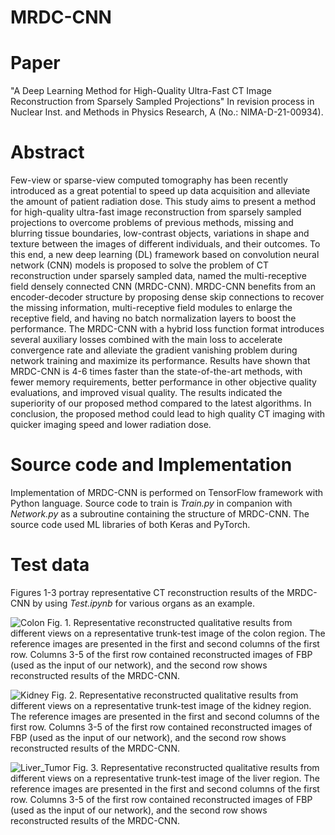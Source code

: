 # MRDC-CNN


# Paper
"A Deep Learning Method for High-Quality Ultra-Fast CT Image Reconstruction from Sparsely Sampled Projections"
In revision process in Nuclear Inst. and Methods in Physics Research, A (No.: NIMA-D-21-00934).

# Abstract 
Few-view or sparse-view computed tomography has been recently introduced as a great potential to speed up data acquisition and alleviate the amount of patient radiation dose. This study aims to present a method for high-quality ultra-fast image reconstruction from sparsely sampled projections to overcome problems of previous methods, missing and blurring tissue boundaries, low-contrast objects, variations in shape and texture between the images of different individuals, and their outcomes. To this end, a new deep learning (DL) framework based on convolution neural network (CNN) models is proposed to solve the problem of CT reconstruction under sparsely sampled data, named the multi-receptive field densely connected CNN (MRDC-CNN). MRDC-CNN benefits from an encoder-decoder structure by proposing dense skip connections to recover the missing information, multi-receptive field modules to enlarge the receptive field, and having no batch normalization layers to boost the performance. The MRDC-CNN with a hybrid loss function format introduces several auxiliary losses combined with the main loss to accelerate convergence rate and alleviate the gradient vanishing problem during network training and maximize its performance. Results have shown that MRDC-CNN is 4-6 times faster than the state-of-the-art methods, with fewer memory requirements, better performance in other objective quality evaluations, and improved visual quality. The results indicated the superiority of our proposed method compared to the latest algorithms. In conclusion, the proposed method could lead to high quality CT imaging with quicker imaging speed and lower radiation dose.


# Source code and Implementation

Implementation of MRDC-CNN is performed on TensorFlow framework with Python language. Source code to train is *Train.py* in companion with *Network.py* as a subroutine containing the structure of MRDC-CNN. The source code used ML libraries of both Keras and PyTorch.


# Test data

Figures 1-3 portray representative CT reconstruction results of the MRDC-CNN by using *Test.ipynb* for various organs as an example.

![Colon](https://user-images.githubusercontent.com/42764887/149763656-02e82e6a-7ca0-4284-94f5-b694d3387c1a.png)
Fig. 1. Representative reconstructed qualitative results from different views on a representative trunk-test image of the colon region. The reference images are presented in the first and second columns of the first row. Columns 3-5 of the first row contained reconstructed images of FBP (used as the input of our network), and the second row shows reconstructed results of the MRDC-CNN.

![Kidney](https://user-images.githubusercontent.com/42764887/149764076-f188734e-0d4c-4dee-a614-ccd0abf6612c.png)
Fig. 2. Representative reconstructed qualitative results from different views on a representative trunk-test image of the kidney region. The reference images are presented in the first and second columns of the first row. Columns 3-5 of the first row contained reconstructed images of FBP (used as the input of our network), and the second row shows reconstructed results of the MRDC-CNN.


![Liver_Tumor](https://user-images.githubusercontent.com/42764887/149764216-11523a8d-2ce7-4f4d-a4bd-59a9f6f6c86f.png)
Fig. 3. Representative reconstructed qualitative results from different views on a representative trunk-test image of the liver region. The reference images are presented in the first and second columns of the first row. Columns 3-5 of the first row contained reconstructed images of FBP (used as the input of our network), and the second row shows reconstructed results of the MRDC-CNN.
